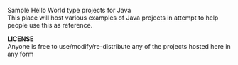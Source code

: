 Sample Hello World type projects for Java  
This place will host various examples of Java projects in attempt to help people use this as reference. 

**LICENSE**  
Anyone is free to use/modify/re-distribute any of the projects hosted here in any form
